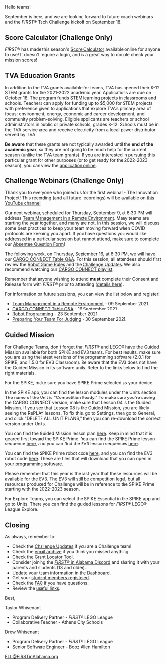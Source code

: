 Hello teams!

September is here, and we are looking forward to future coach webinars and the *FIRST*&reg; Tech Challenge kickoff on September 18.

## Score Calculator (Challenge Only)

*FIRST*&reg; has made this season's [Score Calculator](https://remotehub.firstinspires.org/scoresheet) available online for anyone to use! It doesn't require a login, and is a great way to double check your mission scores!


## TVA Education Grants

In addition to the TVA grants available for teams, TVA has opened their K-12 STEM grants for the 2021-2022 academic year. Applications are due on October 18. The program funds STEM learning projects in classrooms and schools. Teachers can apply for funding up to \$5,000 for STEM projects with preference given to applications that explore TVA’s primary area of focus: environment, energy, economic and career development, and community problem-solving. Eligible applicants are teachers or school administrators in public or private schools, grades K-12. Schools must be in the TVA service area and receive electricity from a local power distributor served by TVA.

**Be aware** that these grants are not typically awarded until the **end of the academic year**, so they are not going to be much help for the current season (unlike the TVA team grants). If you are interested in pursuing this particular grant for other purposes (or to get ready for the 2022-2023 season), you can view the [application online](https://www.tsin.org/classroom-grants).


## Challenge Webinars (Challenge Only)

Thank you to everyone who joined us for the first webinar - The Innovation Project! This recording (and all future recordings) will be available on [this YouTube channel](https://www.youtube.com/playlist?list=PLgAFQNEo9Gn9aLBNm1BQX_8BHWpx40vLS).

Our next webinar, scheduled for Thursday, September 9, at 6:30 PM will address [Team Management in a Remote Environment](https://www.eventbrite.com/e/169023103653). Many teams are starting the year together, and many are not. In this session, we will discuss some best practices to keep your team moving forward when COVID protocols are keeping you apart. If you have questions you would like addressed in a particular session but cannot attend, make sure to complete our [Absentee Question Form](https://forms.gle/GtzrxepfzNgin5NS6)!

The following week, on Thursday, September 16, at 6:30 PM, we will have our [CARGO CONNECT Table Q&A](https://www.eventbrite.com/e/168444910261). For this session, all attendees should first review the [Robot Game Rules](https://firstinspiresst01.blob.core.windows.net/first-forward/fll-challenge/fll-challenge-cargo-connect-robot-game-rulebook.pdf) and the [Challenge Updates](https://firstinspiresst01.blob.core.windows.net/first-forward/fll-challenge/fll-challenge-cargo-connect-challenge-updates.pdf). We also recommend watching our [CARGO CONNECT playlist](https://www.youtube.com/watch?v=eE9UZNM0Oss&list=PLgAFQNEo9Gn9sJS5w91z1FvumnuAOneEa).

Remember that anyone wishing to attend **must** complete their Consent and Release form with *FIRST*&reg; prior to attending ([details here](https://github.com/drewwhis/alabama-first-lego-league/wiki/Complete-the-Consent-and-Release-Form)).

For information on future sessions, you can view the list below and register!
- [Team Management in a Remote Environment](https://www.eventbrite.com/e/169023103653) - 09 September 2021.
- [CARGO CONNECT Table Q&A](https://www.eventbrite.com/e/168444910261) - 16 September 2021.
- [Robot Programming](https://www.eventbrite.com/e/168467305245) - 23 September 2021.
- [Preparing Your Team For Judging](https://www.eventbrite.com/e/168632082097) - 30 September 2021.


## Guided Mission

For Challenge Teams, don't forget that *FIRST*&reg; and LEGO&reg; have the Guided Mission available for both SPIKE and EV3 teams. For best results, make sure you are using the latest versions of the programming software (2.0.1 for SPIKE, and 1.5.0 for EV3 Classroom). Be aware that the EV3 does not have the Guided Mission in its software units. Refer to the links below to find the right materials.

For the SPIKE, make sure you have SPIKE Prime selected as your device.

In the SPIKE app, you can find the lesson modules under the Units section. The name of the Unit is "Competition Ready." To make sure you're seeing the CARGO CONNECT version, make sure that Lesson 04 is the Guided Mission. If you see that Lesson 08 is the Guided Mission, you are likely seeing the RePLAY lessons. To fix this, go to Settings, then go to General, and click "DELETE ALL UNIT PLANS," then you can re-download the correct version under Units.

You can find the Guided Mission lesson plan [here](https://education.lego.com/en-us/lessons/prime-competition-ready/spike-prime-the-guided-mission#lesson-plan). Keep in mind that it is geared first toward the SPIKE Prime. You can find the SPIKE Prime lesson sequence [here](https://education.lego.com/en-us/lessons/prime-competition-ready), and you can find the EV3 lesson sequences [here](https://firstinspiresst01.blob.core.windows.net/first-forward/fll-challenge/fll-challenge-cargo-connect-ev3-lab-alternative-lesson-sequence.pdf).

You can find the SPIKE Prime robot code [here](https://firstinspiresst01.blob.core.windows.net/first-forward/fll-challenge/fll-spike-prime-guided-mission-air-drop-code.llsp), and you can find the EV3 robot code [here](https://firstinspiresst01.blob.core.windows.net/first-forward/fll-challenge/fll-challenge-cargo-connect-ev3-classroom-guided-mission-air-drop-code.lmsp). These are files that will download that you can open in your programming software.

Please remember that this year is the last year that these resources will be available for the EV3. The EV3 will still be competition legal, but all resources produced for Challenge will be in reference to the SPIKE Prime starting with the 2022-2023 season.

For Explore Teams, you can select the SPIKE Essential in the SPIKE app and go to Units. There you can find the guided lessons for *FIRST*&reg; LEGO&reg; League Explore.


## Closing

As always, remember to:
- Check the [Challenge Updates](https://firstinspiresst01.blob.core.windows.net/first-forward/fll-challenge/fll-challenge-cargo-connect-challenge-updates.pdf) if you are a Challenge team!
- Check the [email archive](https://github.com/drewwhis/alabama-first-lego-league/tree/main/2021-2022/email-blasts) if you think you missed anything.
- Check the [Grant Locator Tool](https://www.firstinspires.org/robotics/team-grants).
- Consider joining the [*FIRST*&reg; in Alabama Discord](http://discord.gg/7eyJvm3) and sharing it with your parents and students (13 and older).
- Update your team information in [the Dashboard](https://my.firstinspires.org/Dashboard/).
- Get your [student members registered](https://www.firstinspires.org/resource-library/youth-registration-system).
- Check the [FAQ](https://github.com/drewwhis/alabama-first-lego-league/wiki/Frequently-Asked-Questions) if you have questions.
- Review the [useful links](https://github.com/drewwhis/alabama-first-lego-league/wiki/Useful-Links).

Best,

Taylor Whisenant
- Program Delivery Partner - *FIRST*&reg; LEGO League
- Collaborative Teacher - Athens City Schools

Drew Whisenant
- Program Delivery Partner - *FIRST*&reg; LEGO League
- Senior Software Engineer - Booz Allen Hamilton

FLL@FIRSTinAlabama.org
